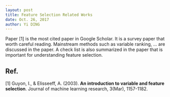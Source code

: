 ```yaml
--- 
layout: post
title: Feature Selection Related Works
date: Oct. 26, 2017
author: Yi DING
---
```


[comment]: # (This is a review for feature selection)

Paper [1] is the most cited paper in Google Scholar. It is a survey paper that worth careful reading. Mainstream methods such as variable ranking, ... are discussed in the paper. 
A check list is also summarized in the paper that is important for understanding feature selection.


## Ref.
[1] Guyon, I., & Elisseeff, A. (2003). **An introduction to variable and feature selection**. Journal of machine learning research, 3(Mar), 1157-1182.


